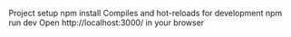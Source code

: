 Project setup
npm install
Compiles and hot-reloads for development
npm run dev
Open http://localhost:3000/ in your browser